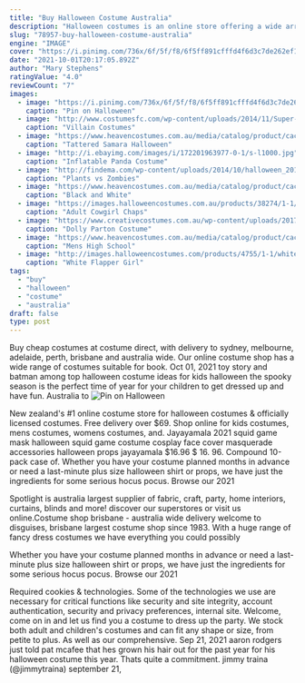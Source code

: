 ```yaml
---
title: "Buy Halloween Costume Australia"
description: "Halloween costumes is an online store offering a wide array of halloween costumes and accessories that will make you stand out from the rest. Find different kinds of themed costumes for adults"
slug: "78957-buy-halloween-costume-australia"
engine: "IMAGE"
cover: "https://i.pinimg.com/736x/6f/5f/f8/6f5ff891cfffd4f6d3c7de262ef1ca63.jpg"
date: "2021-10-01T20:17:05.892Z"
author: "Mary Stephens"
ratingValue: "4.0"
reviewCount: "7"
images:
  - image: "https://i.pinimg.com/736x/6f/5f/f8/6f5ff891cfffd4f6d3c7de262ef1ca63.jpg"
    caption: "Pin on Halloween"
  - image: "http://www.costumesfc.com/wp-content/uploads/2014/11/Super-Villain-Costume-Ideas.jpg"
    caption: "Villain Costumes"
  - image: "https://www.heavencostumes.com.au/media/catalog/product/cache/3ca7c4de79fd9294a778cbfdebc9dde4/s/m/smf-47561-evil-spirit-the-exorcist-inspired-womens-scary-halloween-costume-front-1000.jpg"
    caption: "Tattered Samara Halloween"
  - image: "http://i.ebayimg.com/images/i/172201963977-0-1/s-l1000.jpg"
    caption: "Inflatable Panda Costume"
  - image: "http://findema.com/wp-content/uploads/2014/10/halloween_2014_2869-510x600.jpeg"
    caption: "Plants vs Zombies"
  - image: "https://www.heavencostumes.com.au/media/catalog/product/cache/87e1f69bc93e13dd75c69321dae7010a/f/n/fn-63320_glamour_cowgirl_chaps_and_hat_costume_-_700.jpg"
    caption: "Black and White"
  - image: "https://images.halloweencostumes.com.au/products/38274/1-1/adult-cowgirl-chaps-plus-size-costume.jpg"
    caption: "Adult Cowgirl Chaps"
  - image: "https://www.creativecostumes.com.au/wp-content/uploads/2017/03/dolly-parton.jpg"
    caption: "Dolly Parton Costume"
  - image: "https://www.heavencostumes.com.au/media/catalog/product/cache/3ca7c4de79fd9294a778cbfdebc9dde4/s/m/smf-34238-high-school-werewolf-halloween-horror-costume-back.jpg"
    caption: "Mens High School"
  - image: "http://images.halloweencostumes.com/products/4755/1-1/white-flapper-girl-costume.jpg"
    caption: "White Flapper Girl"
tags:
  - "buy"
  - "halloween"
  - "costume"
  - "australia"
draft: false
type: post
---
```


Buy cheap costumes at costume direct, with delivery to sydney, melbourne, adelaide, perth, brisbane and australia wide. Our online costume shop has a wide range of costumes suitable for book. Oct 01, 2021 toy story and batman among top halloween costume ideas for kids halloween the spooky season is the perfect time of year for your children to get dressed up and have fun. Australia to
![Pin on Halloween](https://i.pinimg.com/736x/6f/5f/f8/6f5ff891cfffd4f6d3c7de262ef1ca63.jpg "Pin on Halloween")

New zealand&#39;s #1 online costume store for halloween costumes &amp; officially licensed costumes. Free delivery over $69. Shop online for kids costumes, mens costumes, womens costumes, and. Jayayamala 2021 squid game mask halloween squid game costume cosplay face cover masquerade accessories halloween props jayayamala $16.96 $ 16. 96. Compound 10-pack case of. Whether you have your costume planned months in advance or need a last-minute plus size halloween shirt or props, we have just the ingredients for some serious hocus pocus. Browse our 2021
<!--inArticleAds-->

<!--galleryOne-->

Spotlight is australia largest supplier of fabric, craft, party, home interiors, curtains, blinds and more! discover our superstores or visit us online.Costume shop brisbane - australia wide delivery welcome to disguises, brisbane largest costume shop since 1983. With a huge range of fancy dress costumes we have everything you could possibly
<!--inArticleAds-->

<!--galleryTwo-->

Whether you have your costume planned months in advance or need a last-minute plus size halloween shirt or props, we have just the ingredients for some serious hocus pocus. Browse our 2021
<!--galleryThree-->

Required cookies & technologies. Some of the technologies we use are necessary for critical functions like security and site integrity, account authentication, security and privacy preferences, internal site. Welcome, come on in and let us find you a costume to dress up the party. We stock both adult and children's costumes and can fit any shape or size, from petite to plus. As well as our comprehensive. Sep 21, 2021 aaron rodgers just told pat mcafee that hes grown his hair out for the past year for his halloween costume this year. Thats quite a commitment.  jimmy traina (@jimmytraina) september 21,